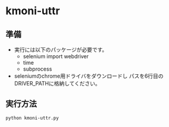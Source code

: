 # kmoni-uttr

## 準備

- 実行には以下のパッケージが必要です。
    - selenium import webdriver
    - time
    - subprocess
- seleniumのchrome用ドライバをダウンロードし
  パスを6行目のDRIVER_PATHに格納してください。

## 実行方法
```
python kmoni-uttr.py
```
